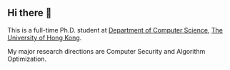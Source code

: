 ## Hi there 👋

This is a full-time Ph.D. student at [Department of Computer Science](https://www.cs.hku.hk/), [The University of Hong Kong](https://www.hku.hk/). 

My major research directions are Computer Security and Algorithm Optimization. 
